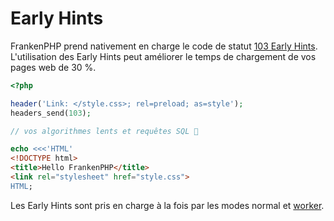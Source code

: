 # Early Hints

FrankenPHP prend nativement en charge le code de statut [103 Early Hints](https://developer.chrome.com/blog/early-hints/).
L'utilisation des Early Hints peut améliorer le temps de chargement de vos pages web de 30 %.

```php
<?php

header('Link: </style.css>; rel=preload; as=style');
headers_send(103);

// vos algorithmes lents et requêtes SQL 🤪

echo <<<'HTML'
<!DOCTYPE html>
<title>Hello FrankenPHP</title>
<link rel="stylesheet" href="style.css">
HTML;
```

Les Early Hints sont pris en charge à la fois par les modes normal et [worker](worker.md).
